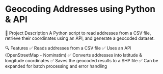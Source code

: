 # Geocoding Addresses using Python & API

📖 Project Description
A Python script to read addresses from a CSV file, retrieve their coordinates using an API, and generate a geocoded dataset.

🔍 Features
✅ Reads addresses from a CSV file
✅ Uses an API (OpenStreetMap - Nominatim)
✅ Converts addresses into latitude & longitude coordinates
✅ Saves the geocoded results to a SHP file
✅ Can be expanded for batch processing and error handling
